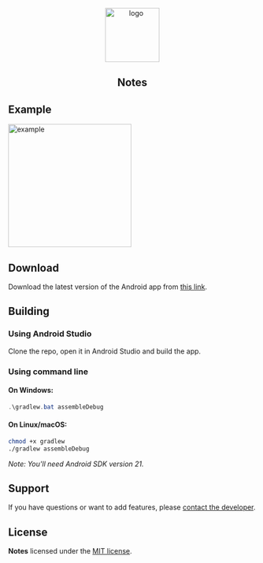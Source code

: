 <p align="center">
<img src="https://raw.githubusercontent.com/TheGreatDemetrius/Notes/master/source/logo.svg" alt="logo" width="110" height="110">
<h2 align="center">Notes</h2>
</a>

## Example
<img src="https://raw.githubusercontent.com/TheGreatDemetrius/Notes/master/source/example.gif" alt="example" width="250"/>

## Download

Download the latest version of the Android app from [this link](https://raw.githubusercontent.com/TheGreatDemetrius/Notes/master/source/notes.apk).

## Building

### Using Android Studio

Clone the repo, open it in Android Studio and build the app.

### Using command line

#### On Windows:

```powershell
.\gradlew.bat assembleDebug
```

#### On Linux/macOS:

```bash
chmod +x gradlew
./gradlew assembleDebug
```

*Note: You'll need Android SDK version 21.*

## Support

If you have questions or want to add features, please [contact the developer](mailto:the.great.demetrius@outlook.com).

## License

**Notes** licensed under the [MIT license](LICENSE).
